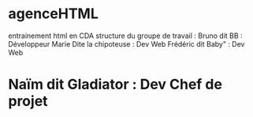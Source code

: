 # agenceHTML
entrainement html en CDA
structure du  groupe de travail :
Bruno dit BB : Développeur
Marie Dite la chipoteuse :  Dev Web 
Frédéric dit Baby" :  Dev Web
# Naïm  dit Gladiator : Dev Chef de projet

